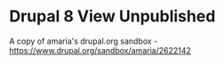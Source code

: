 # Drupal 8 View Unpublished

A copy of amaria's drupal.org sandbox - https://www.drupal.org/sandbox/amaria/2622142
